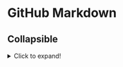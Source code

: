 # GitHub Markdown

## Collapsible

<details>
  <summary>Click to expand!</summary>

```js
function logSometing(something) {
  console.log(`Logging: ${something}`)
}
```

</details>
